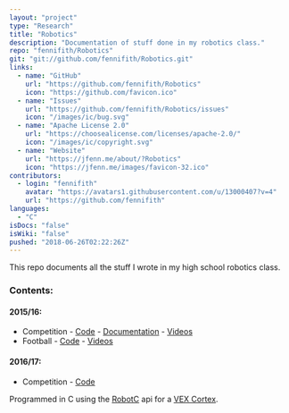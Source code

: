 ```yaml
---
layout: "project"
type: "Research"
title: "Robotics"
description: "Documentation of stuff done in my robotics class."
repo: "fennifith/Robotics"
git: "git://github.com/fennifith/Robotics.git"
links: 
  - name: "GitHub"
    url: "https://github.com/fennifith/Robotics"
    icon: "https://github.com/favicon.ico"
  - name: "Issues"
    url: "https://github.com/fennifith/Robotics/issues"
    icon: "/images/ic/bug.svg"
  - name: "Apache License 2.0"
    url: "https://choosealicense.com/licenses/apache-2.0/"
    icon: "/images/ic/copyright.svg"
  - name: "Website"
    url: "https://jfenn.me/about/?Robotics"
    icon: "https://jfenn.me/images/favicon-32.ico"
contributors: 
  - login: "fennifith"
    avatar: "https://avatars1.githubusercontent.com/u/13000407?v=4"
    url: "https://github.com/fennifith"
languages: 
  - "C"
isDocs: "false"
isWiki: "false"
pushed: "2018-06-26T02:22:26Z"
---
```


This repo documents all the stuff I wrote in my high school robotics class.

### Contents:
#### 2015/16:
- Competition - [Code](/competition-15-16) - [Documentation](https://docs.google.com/document/d/1IWjHtT6LNowGxxKlh4OkdcDtxV07XORD_5TFfcF2yWo/edit?usp=sharing) - [Videos](https://www.youtube.com/playlist?list=PLMf3p7_TJ_P4phD890cqp4CLXjqPHvKnl)
- Football - [Code](football-15-16) - [Videos](https://www.youtube.com/playlist?list=PLMf3p7_TJ_P4XDTrVQPLLIyEtKlWlW_v5)

#### 2016/17:
- Competition - [Code](/competition-16-17)

Programmed in C using the [RobotC](http://www.robotc.net/) api for a [VEX Cortex](http://www.vexrobotics.com/276-2194.html).
